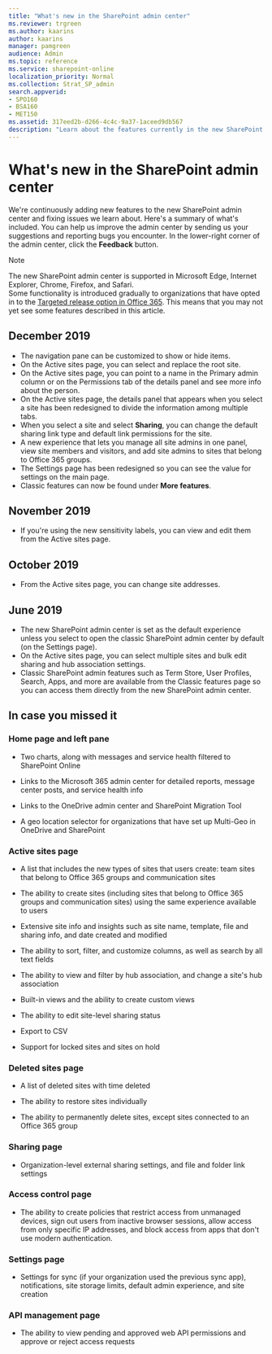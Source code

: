 ```yaml
---
title: "What's new in the SharePoint admin center"
ms.reviewer: trgreen
ms.author: kaarins
author: kaarins
manager: pamgreen
audience: Admin
ms.topic: reference
ms.service: sharepoint-online
localization_priority: Normal
ms.collection: Strat_SP_admin
search.appverid:
- SPO160
- BSA160
- MET150
ms.assetid: 317eed2b-d266-4c4c-9a37-1aceed9db567
description: "Learn about the features currently in the new SharePoint admin center."
---
```


# What's new in the SharePoint admin center

We're continuously adding new features to the new SharePoint admin center and fixing issues we learn about. Here's a summary of what's included. You can help us improve the admin center by sending us your suggestions and reporting bugs you encounter. In the lower-right corner of the admin center, click the **Feedback** button. 
  
> [!NOTE]
> The new SharePoint admin center is supported in Microsoft Edge, Internet Explorer, Chrome, Firefox, and Safari. <br>Some functionality is introduced gradually to organizations that have opted in to the [Targeted release option in Office 365](/office365/admin/manage/release-options-in-office-365). This means that you may not yet see some features described in this article. 
  
## December 2019

- The navigation pane can be customized to show or hide items. 
- On the Active sites page, you can select and replace the root site.
- On the Active sites page, you can point to a name in the Primary admin column or on the Permissions tab of the details panel and see more info about the person. 
- On the Active sites page, the details panel that appears when you select a site has been redesigned to divide the information among multiple tabs. 
- When you select a site and select **Sharing**, you can change the default sharing link type and default link permissions for the site. 
- A new experience that lets you manage all site admins in one panel, view site members and visitors, and add site admins to sites that belong to Office 365 groups. 
- The Settings page has been redesigned so you can see the value for settings on the main page.
- Classic features can now be found under **More features**.

## November 2019

- If you're using the new sensitivity labels, you can view and edit them from the Active sites page.

## October 2019

- From the Active sites page, you can change site addresses.

## June 2019

- The new SharePoint admin center is set as the default experience unless you select to open the classic SharePoint admin center by default (on the Settings page). 
- On the Active sites page, you can select multiple sites and bulk edit sharing and hub association settings.
- Classic SharePoint admin features such as Term Store, User Profiles, Search, Apps, and more are available from the Classic features page so you can access them directly from the new SharePoint admin center.


## In case you missed it

### Home page and left pane
  
- Two charts, along with messages and service health filtered to SharePoint Online
    
- Links to the Microsoft 365 admin center for detailed reports, message center posts, and service health info
    
- Links to the OneDrive admin center and SharePoint Migration Tool
    
- A geo location selector for organizations that have set up Multi-Geo in OneDrive and SharePoint
    
### Active sites page
  
- A list that includes the new types of sites that users create: team sites that belong to Office 365 groups and communication sites
    
- The ability to create sites (including sites that belong to Office 365 groups and communication sites) using the same experience available to users
    
- Extensive site info and insights such as site name, template, file and sharing info, and date created and modified
    
- The ability to sort, filter, and customize columns, as well as search by all text fields

- The ability to view and filter by hub association, and change a site's hub association
    
- Built-in views and the ability to create custom views
    
- The ability to edit site-level sharing status 
    
- Export to CSV
    
- Support for locked sites and sites on hold
    
### Deleted sites page
  
- A list of deleted sites with time deleted
    
- The ability to restore sites individually

- The ability to permanently delete sites, except sites connected to an Office 365 group
    
### Sharing page
  
- Organization-level external sharing settings, and file and folder link settings

### Access control page
  
- The ability to create policies that restrict access from unmanaged devices, sign out users from inactive browser sessions, allow access from only specific IP addresses, and block access from apps that don't use modern authentication. 

### Settings page
  
- Settings for sync (if your organization used the previous sync app), notifications, site storage limits, default admin experience, and site creation

### API management page
  
- The ability to view pending and approved web API permissions and approve or reject access requests
    


